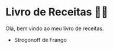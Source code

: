 # Livro de Receitas :man_cook:



Olá, bem vindo ao meu livro de receitas.



- Strogonoff de Frango
